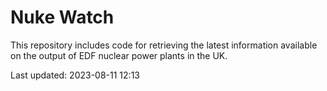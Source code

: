 # Nuke Watch

This repository includes code for retrieving the latest information available on the output of EDF nuclear power plants in the UK.

Last updated: 2023-08-11 12:13